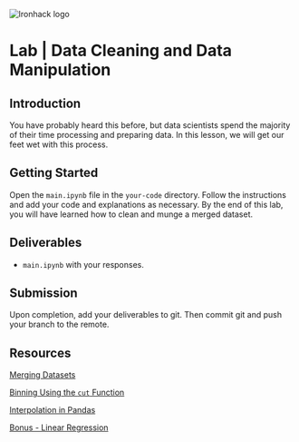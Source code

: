 ![Ironhack logo](https://i.imgur.com/1QgrNNw.png)

# Lab | Data Cleaning and Data Manipulation

## Introduction

You have probably heard this before, but data scientists spend the majority of their time processing and preparing data. In this lesson, we will get our feet wet with this process.

## Getting Started

Open the `main.ipynb` file in the `your-code` directory. Follow the instructions and add your code and explanations as necessary. By the end of this lab, you will have learned how to clean and munge a merged dataset.

## Deliverables

- `main.ipynb` with your responses.

## Submission

Upon completion, add your deliverables to git. Then commit git and push your branch to the remote.

## Resources

[Merging Datasets](https://pandas.pydata.org/pandas-docs/stable/generated/pandas.DataFrame.merge.html)

[Binning Using the `cut` Function](https://pandas.pydata.org/pandas-docs/version/0.23.4/generated/pandas.cut.html)

[Interpolation in Pandas](https://pandas.pydata.org/pandas-docs/stable/generated/pandas.Series.interpolate.html)

[Bonus - Linear Regression](https://pandas.pydata.org/pandas-docs/version/0.23.4/generated/pandas.cut.html)

